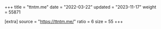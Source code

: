 +++
title = "ttntm.me"
date = "2022-03-22"
updated = "2023-11-17"
weight = 55871

[extra]
source = "https://ttntm.me/"
ratio = 6
size = 55
+++
